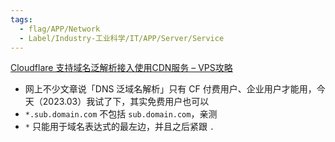 ```yaml
---
tags:
  - flag/APP/Network
  - Label/Industry-工业科学/IT/APP/Server/Service
---
```


[Cloudflare 支持域名泛解析接入使用CDN服务 – VPS攻略](https://www.vpsgongyi.net/archives/3321.html)

- 网上不少文章说「DNS 泛域名解析」只有 CF 付费用户、企业用户才能用，今天（2023.03）我试了下，其实免费用户也可以
- `*.sub.domain.com` 不包括 `sub.domain.com`，亲测
- `*` 只能用于域名表达式的最左边，并且之后紧跟 `.`
